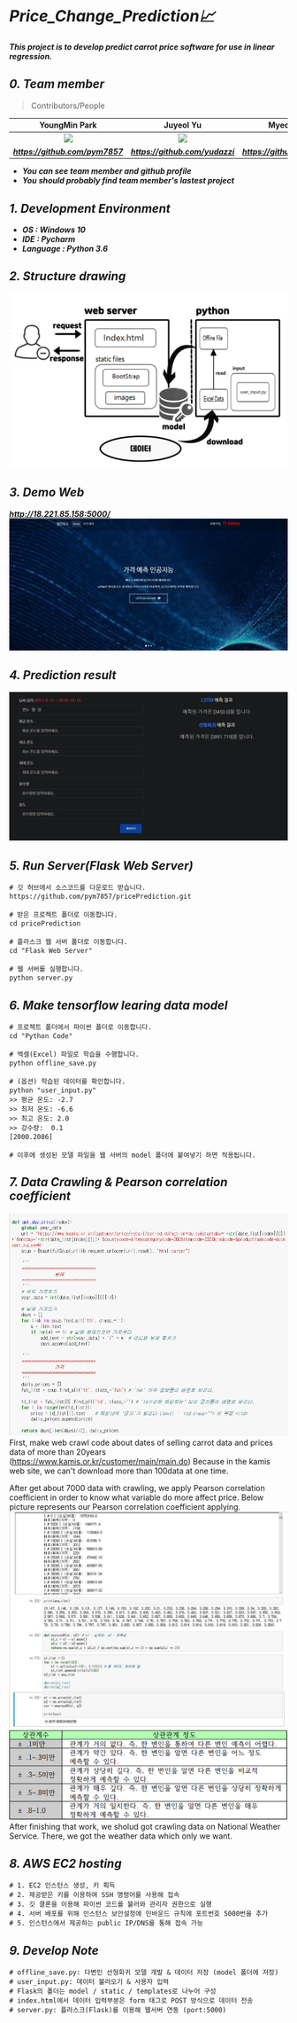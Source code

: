 # ***Price_Change_Prediction:chart_with_upwards_trend:***
***This project is to develop predict carrot price software for use in linear regression.***

## ***0. Team member***

> Contributors/People

| YoungMin Park | Juyeol Yu | Myeongjae Lee |
| :---: | :---: | :---: |
| <img src="https://avatars2.githubusercontent.com/u/44596598?s=460&v=4" width="50%"></img> | <img src="https://avatars2.githubusercontent.com/u/49298852?s=460&v=4" width="50%"></img>  | <img src="https://avatars1.githubusercontent.com/u/55834900?s=460&v=4" width="50%"></img>  |
| ***https://github.com/pym7857*** | ***https://github.com/yudazzi*** | ***https://github.com/DdingJae*** |   

- ***You can see team member and github profile***
- ***You should probably find team member's lastest project***

## ***1. Development Environment***
* ***OS : Windows 10***
* ***IDE : Pycharm***
* ***Language : Python 3.6***

## ***2. Structure drawing***
![bluePrint](./SampleImages/bluePrint.png) 

## ***3. Demo Web***
***http://18.221.85.158:5000/***
<br>
![pic1](./SampleImages/pic1.JPG) 

## ***4. Prediction result***
![pic2](./SampleImages/result.JPG) 

## ***5. Run Server(Flask Web Server)***
```
# 깃 허브에서 소스코드를 다운로드 받습니다.
https://github.com/pym7857/pricePrediction.git

# 받은 프로젝트 폴더로 이동합니다.
cd pricePrediction

# 플라스크 웹 서버 폴더로 이동합니다.
cd "Flask Web Server"

# 웹 서버를 실행합니다.
python server.py
```

## ***6. Make tensorflow learing data model***
```
# 프로젝트 폴더에서 파이썬 폴더로 이동합니다.
cd "Python Code"

# 엑셀(Excel) 파일로 학습을 수행합니다.
python offline_save.py

# (옵션) 학습된 데이터를 확인합니다.
python "user_input.py"
>> 평균 온도: -2.7
>> 최저 온도: -6.6
>> 최고 온도: 2.0
>> 강수량:  0.1
[2000.2086]

# 이후에 생성된 모델 파일을 웹 서버의 model 폴더에 붙여넣기 하면 적용됩니다.
```

## ***7. Data Crawling & Pearson correlation coefficient***
![crwal_code](./SampleImages/crwal_code.PNG)
<br>
First, make web crawl code about dates of selling carrot data and prices data of more than 20years (https://www.kamis.or.kr/customer/main/main.do)
Because in the kamis web site, we can't download more than 100data at one time. 

After get about 7000 data with crawling, we apply Pearson correlation coefficient in order to know what variable do more affect price.
Below picture represents our Pearson correlation coefficient applying.
<br>
![pearson](./SampleImages/pearson.jpg)
![pearson_table](./SampleImages/pearson_table.png)
<br>
After finishing that work, we sholud got crawling data on National Weather Service. There, we got the weather data which only we want.


## ***8. AWS EC2 hosting***
```
# 1. EC2 인스턴스 생성, 키 획득
# 2. 제공받은 키를 이용하여 SSH 명령어를 사용해 접속
# 3. 깃 클론을 이용해 파이썬 코드를 불러와 관리자 권한으로 실행
# 4. 서버 배포를 위해 인스턴스 보안설정에 인바운드 규칙에 포트번호 5000번을 추가
# 5. 인스턴스에서 제공하는 public IP/DNS를 통해 접속 가능 
```

## ***9. Develop Note***
```
# offline_save.py: 다변인 선형회귀 모델 개발 & 데이터 저장 (model 폴더에 저장)
# user_input.py: 데이터 불러오기 & 사용자 입력
# Flask의 폴더는 model / static / templates로 나누어 구성 
# index.html에서 데이터 입력부분은 form 태그로 POST 방식으로 데이터 전송
# server.py: 플라스크(Flask)를 이용해 웹서버 연동 (port:5000)
```


